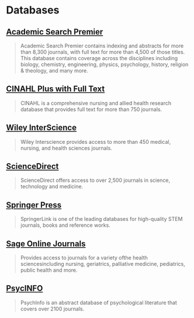 # Databases

## [Academic Search Premier](http://summit.csuci.edu:2048/login?url=http://search.ebscohost.com/login.aspx?authtype=ip,uid&profile=ehost&defaultdb=aph)

> Academic Search Premier contains indexing and abstracts for more than 8,300 journals, with full text for more than 4,500 of those titles. This database contains coverage across the disciplines including biology, chemistry, engineering, physics, psychology, history, religion & theology, and many more.

## [CINAHL Plus with Full Text](http://summit.csuci.edu:2048/login?url=http://search.ebscohost.com/login.aspx?authtype=ip,uid&profile=ehost&defaultdb=rzh)

> CINAHL is a comprehensive nursing and allied health research database that provides full text for more than 750 journals.

## [Wiley InterScience](http://www3.interscience.wiley.com/cgi-bin/home)

> Wiley Interscience provides access to more than 450 medical, nursing, and health sciences journals.

## [ScienceDirect](http://summit.csuci.edu:2048/login?url=http://www.sciencedirect.com/)

> ScienceDirect offers access to over 2,500 journals in science, technology and medicine.

## [Springer Press](http://summit.csuci.edu:2048/login?url=http://www.springerlink.com)

> SpringerLink is one of the leading databases for high-quality STEM journals, books and reference works.

## [Sage Online Journals](http://summit.csuci.edu:2048/login?url=http://online.sagepub.com/)

> Provides access to journals for a variety ofthe health sciencesincluding nursing, geriatrics, palliative medicine, pediatrics, public health and more.

## [PsycINFO](http://summit.csuci.edu:2048/login?url=http://search.ebscohost.com/login.aspx?authtype=ip,uid&profile=ehost&defaultdb=psyh)

> PsychInfo is an abstract database of psychological literature that covers over 2100 journals.

